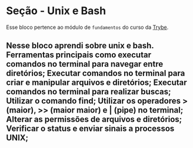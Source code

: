 # Seção - Unix e Bash

Esse bloco pertence ao módulo de `fundamentos` do curso da [Trybe](https://www.betrybe.com/). 

## Nesse bloco aprendi sobre unix e bash. Ferramentas principais como executar comandos no terminal para navegar entre diretórios; Executar comandos no terminal para criar e manipular arquivos e diretórios; Executar comandos no terminal para realizar buscas; Utilizar o comando find; Utilizar os operadores > (maior), >> (maior maior) e | (pipe) no terminal; Alterar as permissões de arquivos e diretórios; Verificar o status e enviar sinais a processos UNIX;



